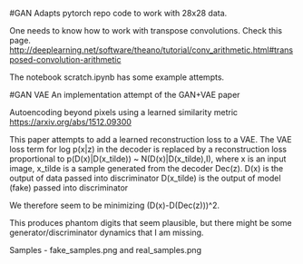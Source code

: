 #GAN
Adapts pytorch repo code to work with 28x28 data.

One needs to know how to work with transpose convolutions. 
Check this page. 
http://deeplearning.net/software/theano/tutorial/conv_arithmetic.html#transposed-convolution-arithmetic

The notebook scratch.ipynb has some example attempts. 

#GAN VAE
An implementation attempt of the GAN+VAE paper 

Autoencoding beyond pixels using a learned similarity metric
https://arxiv.org/abs/1512.09300

This paper attempts to add a learned reconstruction loss to a VAE.
The VAE loss term for log p(x|z) in the decoder is replaced by a reconstruction loss
proportional to p(D(x)|D(x_tilde)) ~ N(D(x)|D(x_tilde),I), where x is an input image, x_tilde is a
sample generated from the decoder Dec(z).
D(x) is the output of data passed into discriminator
D(x_tilde) is the output of model (fake) passed into discriminator


We therefore seem to be minimizing (D(x)-D(Dec(z)))^2.

This produces phantom digits that seem plausible, but there might be some generator/discriminator dynamics
that I am missing. 



Samples - fake_samples.png and real_samples.png

